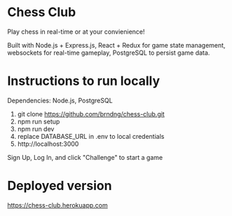 # Chess Club
Play chess in real-time or at your convienience! 

Built with Node.js + Express.js, React + Redux for game state management, websockets for real-time gameplay, PostgreSQL to persist game data.


# Instructions to run locally
Dependencies: Node.js, PostgreSQL

1. git clone https://github.com/brndng/chess-club.git
2. npm run setup
3. npm run dev
4. replace DATABASE_URL in .env to local credentials
5. http://localhost:3000

Sign Up, Log In, and click "Challenge" to start a game


# Deployed version
https://chess-club.herokuapp.com

